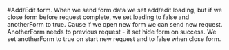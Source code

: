 #Add/Edit form.
When we send form data we set add/edit loading, but if we close form before request complete, we set loading to false and anotherForm to true. Cause if we open new form we can send new request. AnotherForm needs to previous request - it set hide form on success. We set anotherForm to true on start new request and to false when close form.

